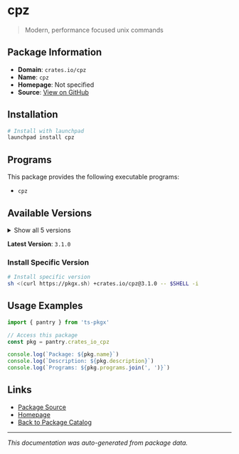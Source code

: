 # cpz

> Modern, performance focused unix commands

## Package Information

- **Domain**: `crates.io/cpz`
- **Name**: `cpz`
- **Homepage**: Not specified
- **Source**: [View on GitHub](https://github.com/pkgxdev/pantry/tree/main/projects/crates.io/cpz/package.yml)

## Installation

```bash
# Install with launchpad
launchpad install cpz
```

## Programs

This package provides the following executable programs:

- `cpz`

## Available Versions

<details>
<summary>Show all 5 versions</summary>

- `3.1.0`, `3.0.1`, `3.0.0`, `2.2.0`, `2.1.0`

</details>

**Latest Version**: `3.1.0`

### Install Specific Version

```bash
# Install specific version
sh <(curl https://pkgx.sh) +crates.io/cpz@3.1.0 -- $SHELL -i
```

## Usage Examples

```typescript
import { pantry } from 'ts-pkgx'

// Access this package
const pkg = pantry.crates_io_cpz

console.log(`Package: ${pkg.name}`)
console.log(`Description: ${pkg.description}`)
console.log(`Programs: ${pkg.programs.join(', ')}`)
```

## Links

- [Package Source](https://github.com/pkgxdev/pantry/tree/main/projects/crates.io/cpz/package.yml)
- [Homepage](#)
- [Back to Package Catalog](../package-catalog.md)

---

*This documentation was auto-generated from package data.*
